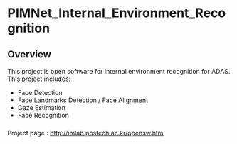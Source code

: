 # PIMNet_Internal_Environment_Recognition
## Overview
This project is open software for internal environment recognition for ADAS.
This project includes:
- Face Detection
- Face Landmarks Detection / Face Alignment
- Gaze Estimation
- Face Recognition

###
Project page : http://imlab.postech.ac.kr/opensw.htm
